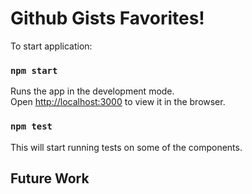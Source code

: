 # Github Gists Favorites!

To start application: 

### `npm start`

Runs the app in the development mode.\
Open [http://localhost:3000](http://localhost:3000) to view it in the browser.

### `npm test`

This will start running tests on some of the components.

## Future Work
